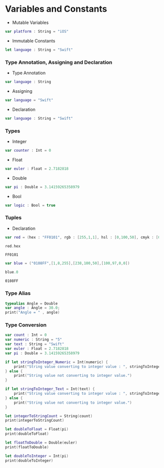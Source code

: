 # Variables and Constants

- Mutable Variables
```swift
var platform : String = "iOS"
```

- Immutable Constants
```swift
let language : String = "Swift"
```

### Type Annotation, Assigning and Declaration

- Type Annotation
```swift
var language : String
```

- Assigning
```swift
var language = "Swift"
```

- Declaration
```swift
var language : String = "Swift"
```

### Types

- Integer
```swift
var counter : Int = 0
```

- Float
```swift
var euler : Float = 2.7182818
```

- Double
```swift
var pi : Double = 3.14159265358979
```

- Bool
```swift
var logic : Bool = true
```

### Tuples
- Declaration
```swift
var red = (hex : "FF0101", rgb : [255,1,1], hsl : [0,100,50], cmyk : [0,100,100,0])
```
```swift
red.hex
```
```
FF0101
```

```swift
var blue = ("0108FF",[1,8,255],[238,100,50],[100,97,0,0])
```
```swift
blue.0
```
```
0108FF
```

### Type Alias 

```swift
typealias Angle = Double
var angle : Angle = 30.0;
print("Angle = " , angle)
```

### Type Conversion

```swift
var count : Int = 0
var numeric : String = "5"
var text : String = "Swift"
var euler : Float = 2.7182818
var pi : Double = 3.14159265358979

if let stringToInteger_Numeric = Int(numeric) {
    print("String value converting to integer value : ", stringToInteger_Numeric)
} else {
    print("String value not converting to integer value.")
}

if let stringToInteger_Text = Int(text) {
    print("String value converting to integer value : ", stringToInteger_Text)
} else {
    print("String value not converting to integer value.")
}

let integerToStringCount = String(count)
print(integerToStringCount)

let doubleToFloat = Float(pi)
print(doubleToFloat)

let floatToDouble = Double(euler)
print(floatToDouble)

let doubleToInteger = Int(pi)
print(doubleToInteger)
```
